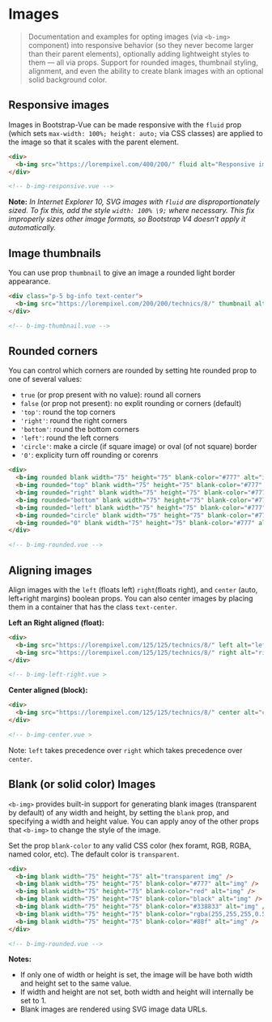 # Images

> Documentation and examples for opting images (via `<b-img>` component) into
responsive behavior (so they never become larger than their parent elements),
optionally adding lightweight styles to them — all via props. Support for
rounded images, thumbnail styling, alignment, and even the ability to create
blank images with  an optional solid background color.

## Responsive images
Images in Bootstrap-Vue can be made responsive with the `fluid` prop (which
sets `max-width: 100%; height: auto;` via CSS classes) are applied to the image
so that it scales with the parent element.

```html
<div>
  <b-img src="https://lorempixel.com/400/200/" fluid alt="Responsive image" />
</div>

<!-- b-img-responsive.vue -->
```

**Note:** _In Internet Explorer 10, SVG images with `fluid` are disproportionately sized.
To fix this, add the style `width: 100% \9;` where necessary. This fix improperly sizes
other image formats, so Bootstrap V4 doesn’t apply it automatically._

## Image thumbnails
You can use prop `thumbnail` to give an image a rounded light border appearance.

```html
<div class="p-5 bg-info text-center">
  <b-img src="https://lorempixel.com/200/200/technics/8/" thumbnail alt="Thumbnail image" />
</div>

<!-- b-img-thumbnail.vue -->
```

## Rounded corners
You can control which corners are rounded by setting hte rounded prop to one
of several values:
- `true` (or prop present with no value): round all corners
- `false` (or prop not present): no explit rounding or corners (default)
- `'top'`: round the top corners
- `'right'`: round the right corners
- `'bottom'`: round the bottom corners
- `'left'`: round the left corners
- `'circle'`: make a circle (if square image) or oval (of not square) border
- `'0'`: explicity turn off rounding or corenrs

```html
<div>
  <b-img rounded blank width="75" height="75" blank-color="#777" alt="img" />
  <b-img rounded="top" blank width="75" height="75" blank-color="#777" alt="img" />
  <b-img rounded="right" blank width="75" height="75" blank-color="#777" alt="img" />
  <b-img rounded="bottom" blank width="75" height="75" blank-color="#777" alt="img" />
  <b-img rounded="left" blank width="75" height="75" blank-color="#777" alt="img" />
  <b-img rounded="circle" blank width="75" height="75" blank-color="#777" alt="img" />
  <b-img rounded="0" blank width="75" height="75" blank-color="#777" alt="img" />
</div>

<!-- b-img-rounded.vue -->
```

## Aligning images
Align images with the `left` (floats left) `right`(floats right), and `center` (auto,
left+right margins) boolean props. You can also center images by placing them in a
container that has the class `text-center`.

**Left an Right aligned (float):**
```html
<div>
  <b-img src="https://lorempixel.com/125/125/technics/8/" left alt="left image" />
  <b-img src="https://lorempixel.com/125/125/technics/8/" right alt="right image" />
</div>

<!-- b-img-left-right.vue >
```

**Center aligned (block):**
```html
<div>
  <b-img src="https://lorempixel.com/125/125/technics/8/" center alt="center image" />
</div>

<!-- b-img-center.vue >
```

Note: `left` takes precedence over `right` which takes precedence over `center`.

## Blank (or solid color) Images
`<b-img>` provides built-in support for generating blank images (transparent by
default) of any width and height, by setting the `blank` prop, and specifying a width and
height value. You can apply anoy of the other props that `<b-img>` to change the
style of the image.

Set the prop `blank-color` to any valid CSS color (hex foramt, RGB, RGBA, named
color, etc). The default color is `transparent`.

```html
<div>
  <b-img blank width="75" height="75" alt="transparent img" />
  <b-img blank width="75" height="75" blank-color="#777" alt="img" />
  <b-img blank width="75" height="75" blank-color="red" alt="img" />
  <b-img blank width="75" height="75" blank-color="black" alt="img" />
  <b-img blank width="75" height="75" blank-color="#338833" alt="img" />
  <b-img blank width="75" height="75" blank-color="rgba(255,255,255,0.5)" alt="img" />
  <b-img blank width="75" height="75" blank-color="#88f" alt="img" />
</div>

<!-- b-img-rounded.vue -->
```

**Notes:**
- If only one of width or height is set, the image will be have both width and height set to the same value.
- If width and height are not set, both width and height will internally be set to 1.
- Blank images are rendered using SVG image data URLs.

